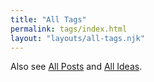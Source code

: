 ```yaml
---
title: "All Tags"
permalink: tags/index.html
layout: "layouts/all-tags.njk"
---
```


Also see [All Posts](/posts/) and [All Ideas](/ideas/).